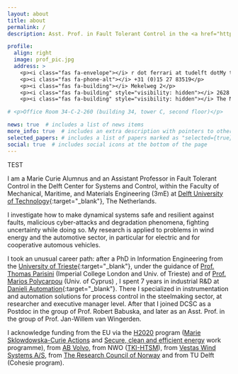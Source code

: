 ```yaml
---
layout: about
title: about
permalink: /
description: Asst. Prof. in Fault Tolerant Control in the <a href="http://www.dcsc.tudelft.nl" >Delft Center for Systems and Control</a>, at Delft University of Technology 

profile:
  align: right
  image: prof_pic.jpg
  address: >
    <p><i class="fas fa-envelope"></i> r dot ferrari at tudelft dotMy team and  nl</p>
    <p><i class="fas fa-phone-alt"></i> +31 (0)15 27 83519</p>
    <p><i class="fas fa-building"></i> Mekelweg 2</p>
    <p><i class="fas fa-building" style="visibility: hidden"></i> 2628 CD, Delft</p>
    <p><i class="fas fa-building" style="visibility: hidden"></i> The Netherlands</p>

# <p>Office Room 34-C-2-260 (building 34, tower C, second floor)</p>

news: true  # includes a list of news items
more_info: true  # includes an extra description with pointers to other detailed pages, CV, etc.
selected_papers: # includes a list of papers marked as "selected={true}"
social: true  # includes social icons at the bottom of the page
---
```


TEST

<!-- - Who I am -->

I am a Marie Curie Alumnus and an Assistant Professor in Fault Tolerant Control in the Delft Center for Systems and Control, within the Faculty of Mechanical, Maritime, and Materials Engineering (3mE) at [Delft University of Technology](http://www.tudelft.nl/en){:target="\_blank"}, The Netherlands.

<!-- - what I do -->

I investigate how to make dynamical systems safe and resilient against faults, malicious cyber-attacks and degradation phenomena, fighting uncertainty while doing so. My research is applied to problems in wind energy and the automotive sector, in particular for electric and for cooperative automous vehicles.


<!-- - How I got here and with whom I worked -->



I took an unusual career path: after a PhD in Information Engineering from the [University of Trieste](http://www.units.it/en){:target="\_blank"}, under the guidance of [Prof. Thomas Parisini](https://www.imperial.ac.uk/people/t.parisini) (Imperial College London and Univ. of Trieste) and of [Prof. Marios Polycarpou](https://www.kios.ucy.ac.cy/people/kios-faculty/7-marios-polycarpou.html) (Univ. of Cyprus)
, I spent 7 years in industrial R&D at [Danieli Automation](https://www.dca.it/en){:target="\_blank"}. There I specialized in instrumentation and automation solutions for process control in the steelmaking sector, at researcher and executive manager level. After that I joined DCSC as a Postdoc in the group of Prof. Robert Babuska, and later as an Asst. Prof. in the group of Prof. Jan-Willem van Wingerden.

<!-- - Acknowledge support from funding -->

I acknowledge funding from the EU via the [H2020](https://ec.europa.eu/programmes/horizon2020/) program ([Marie Sklowdowska-Curie Actions](https://ec.europa.eu/research/mariecurieactions) and [Secure, clean and efficient energy](https://ec.europa.eu/research/participants/data/ref/h2020/wp/2018-2020/main/h2020-wp1820-energy_en.pdf) work programme), from [AB Volvo](http://www.volvogroup.com), from NWO ([TKI-HTSM](https://www.nwo.nl/en/researchprogrammes/high-tech-systemen-en-materialen-htsm)), from [Vestas Wind Systems A/S](https://www.vestas.com), from [The Research Council of Norway](https://www.forskningsradet.no/en/) and from TU Delft (Cohesie program).

<!-- You can read a CV of mine ** add PDF and link **, as well as some more information about my hobbies ** add page and link **. -->


<!-- Write your biography here. Tell the world about yourself. Link to your favorite [subreddit](http://reddit.com){:target="\_blank"}. You can put a picture in, too. The code is already in, just name your picture `prof_pic.jpg` and put it in the `img/` folder.

Put your address / P.O. box / other info right below your picture. You can also disable any these elements by editing `profile` property of the YAML header of your `_pages/about.md`. Edit `_bibliography/papers.bib` and Jekyll will render your [publications page](/al-folio/publications/) automatically.

Link to your social media connections, too. This theme is set up to use [Font Awesome icons](http://fortawesome.github.io/Font-Awesome/){:target="\_blank"} and [Academicons](https://jpswalsh.github.io/academicons/){:target="\_blank"}, like the ones below. Add your Facebook, Twitter, LinkedIn, Google Scholar, or just disable all of them. -->
